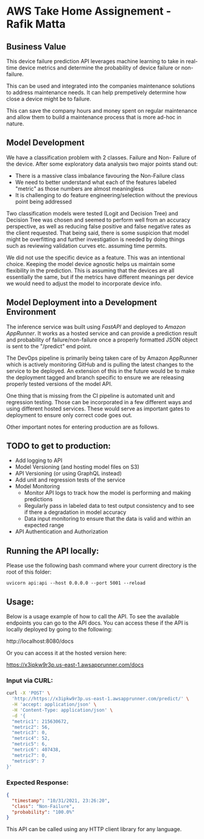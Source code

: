 # AWS Take Home Assignement - Rafik Matta

## Business Value

This device failure prediction API leverages machine learning to take in real-time device metrics and determine the probability of 
device failure or non-failure.

This can be used and integrated into the companies maintenance solutions to address maintenance needs. It can help prempetively determine
how close a device might be to failure. 

This can save the company hours and money spent on regular maintenance and allow them to build a maintenance process that is more 
ad-hoc in nature. 

## Model Development

We have a classification problem with 2 classes. Failure and Non- Failure of the device. After some exploratory data analysis 
two major points stand out:
- There is a massive class imbalance favouring the Non-Failure class
- We need to better understand what each of the features labeled "metric" as those numbers are almost meaningless
- It is challenging to do feature engineering/selection without the previous point being addressed

Two classification models were tested (Logit and Decision Tree) and Decision Tree was chosen and seemed to perform well from an accuracy perspective, as well as reducing 
false positive and false negative rates as the client requested. That being said, there is some suspicion that model might be 
overfitting and further investigation is needed by doing things such as reviewing validation curves etc. assuming time permits.

We did not use the specific device as a feature. This was an intentional choice. Keeping the model device agnostic helps 
us maintain some flexibility in the prediction. This is assuming that the devices are all essentially the same, but if the metrics
have different meanings per device we would need to adjust the model to incorporate device info.

## Model Deployment into a Development Environment

The inference service was built using *FastAPI* and deployed to *Amazon AppRunner*. It works as a hosted service and can provide a prediction result and probability
of failure/non-failure once a properly formatted JSON object is sent to the "/predict" end point.

The DevOps pipeline is primarily being taken care of by Amazon AppRunner which is actively monitoring GitHub and 
is pulling the latest changes to the service to be deployed. An extension of this in the future would be to make the deployment tagged
and branch specific to ensure we are releasing properly tested versions of the model API.

One thing that is missing from the CI pipeline is automated unit and regression testing. Those can be incorporated in a few different ways
and using different hosted services. These would serve as important gates to deployment to ensure only correct code goes out.

Other important notes for entering production are as follows. 

## TODO to get to production:
- Add logging to API
- Model Versioning (and hosting model files on S3)
- API Versioning (or using GraphQL instead)
- Add unit and regression tests of the service
- Model Monitoring 
    - Monitor API logs to track how the model is performing and making predictions
    - Regularly pass in labeled data to test output consistency and to see if there a degradation in model accuracy
    - Data input monitoring to ensure that the data is valid and within an expected range
- API Authentication and Authorization


## Running the API locally:

Please use the following bash command where your current directory is the root of this folder:

```nashorn js
uvicorn api:api --host 0.0.0.0 --port 5001 --reload
```
## Usage:

Below is a usage example of how to call the API. To see the available endpoints you can go to the API docs. You can access these if the API
is locally deployed by going to the following:

http://localhost:8080/docs

Or you can access it at the hosted version here:

https://x3ipkw9r3p.us-east-1.awsapprunner.com/docs

### Input via CURL:
```sh
curl -X 'POST' \
  'http://https://x3ipkw9r3p.us-east-1.awsapprunner.com/predict/' \
  -H 'accept: application/json' \
  -H 'Content-Type: application/json' \
  -d '{
  "metric1": 215630672,
  "metric2": 56,
  "metric3": 0,
  "metric4": 52,
  "metric5": 6,
  "metric6": 407438,
  "metric7": 0,
  "metric9": 7
}'
```

### Expected Response:
```json
{
  "timestamp": "10/31/2021, 23:26:20",
  "class": "Non-Failure",
  "probability": "100.0%"
}
```

This API can be called using any HTTP client library for any language. 